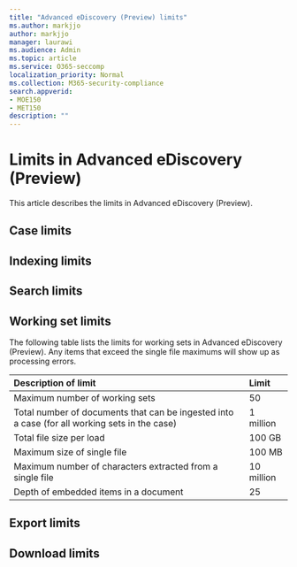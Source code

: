 ```yaml
---
title: "Advanced eDiscovery (Preview) limits"
ms.author: markjjo
author: markjjo
manager: laurawi
ms.audience: Admin
ms.topic: article
ms.service: O365-seccomp
localization_priority: Normal
ms.collection: M365-security-compliance 
search.appverid: 
- MOE150
- MET150
description: ""
---
```


# Limits in Advanced eDiscovery (Preview)

This article describes the limits in Advanced eDiscovery (Preview).

## Case limits

## Indexing limits

## Search limits

## Working set limits

The following table lists the limits for working sets in Advanced eDiscovery (Preview).  Any items that exceed the single file maximums will show up as processing errors.
    
  |**Description of limit**|**Limit**|
  |:-----|:-----|
  |Maximum number of working sets  <br/> |50  <br/> |
  |Total number of documents that can be ingested into a case (for all working sets in the case)  <br/> |1 million  <br/> |
  |Total file size per load  <br/> |100 GB  <br/> |
  |Maximum size of single file   <br/> |100 MB  <br/> |
  |Maximum number of characters extracted from a single file  <br/> |10 million  <br/> |
  |Depth of embedded items in a document  <br/> |25  <br/> |
  

## Export limits

## Download limits

